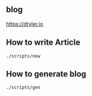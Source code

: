 ## blog

https://dtyler.io

## How to write Article

```shell
./scripts/new
```

## How to generate blog

```shell
./scripts/gen
```
